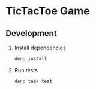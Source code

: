 # TicTacToe Game

## Development

1. Install dependencies
   ```bash
   deno install
   ```
1. Run tests
   ```bash
   deno task test
   ```
